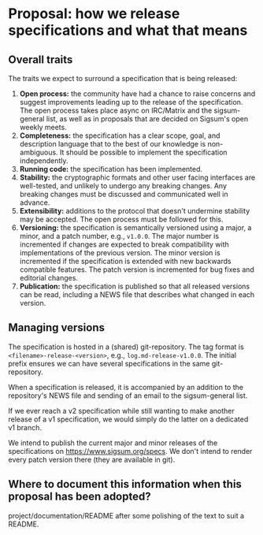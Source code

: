 # Proposal: how we release specifications and what that means

## Overall traits

The traits we expect to surround a specification that is being released:

  1. **Open process:** the community have had a chance to raise concerns and
     suggest improvements leading up to the release of the specification.  The
     open process takes place async on IRC/Matrix and the sigsum-general list,
     as well as in proposals that are decided on Sigsum's open weekly meets.
  2. **Completeness:** the specification has a clear scope, goal, and
     description language that to the best of our knowledge is non-ambiguous.
     It should be possible to implement the specification independently.
  3. **Running code:** the specification has been implemented.
  4. **Stability:** the cryptographic formats and other user facing interfaces
     are well-tested, and unlikely to undergo any breaking changes.  Any
     breaking changes must be discussed and communicated well in advance.
  5. **Extensibility:** additions to the protocol that doesn't undermine
     stability may be accepted.  The open process must be followed for this.
  6. **Versioning:** the specification is semantically versioned using a major,
     a minor, and a patch number, e.g., `v1.0.0`.  The major number is incremented
     if changes are expected to break compatibility with
     implementations of the previous version.  The minor version is incremented if
     the specification is extended with new backwards compatible features.  The
     patch version is incremented for bug fixes and editorial changes.
  7. **Publication:** the specification is published so that all released versions can
     be read, including a NEWS file that describes what changed in each version.

## Managing versions

The specification is hosted in a (shared) git-repository.  The tag format is
`<filename>-release-<version>`, e.g., `log.md-release-v1.0.0`.  The initial
prefix ensures we can have several specifications in the same git-repository.

When a specification is released, it is accompanied by an addition to the
repository's NEWS file and sending of an email to the sigsum-general list.

If we ever reach a v2 specification while still wanting to make another release
of a v1 specification, we would simply do the latter on a dedicated v1 branch.

We intend to publish the current major and minor releases of the
specifications on https://www.sigsum.org/specs.  We
don't intend to render every patch version there (they are available in git).

## Where to document this information when this proposal has been adopted?

project/documentation/README after some polishing of the text to suit a README.

